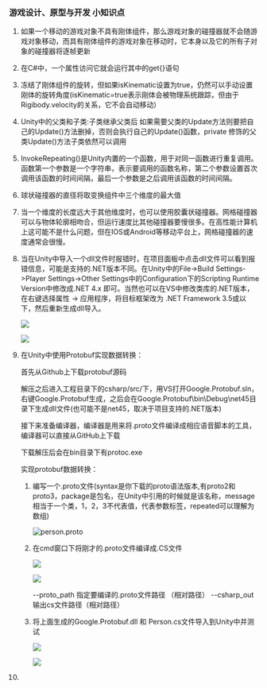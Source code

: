 ###  游戏设计、原型与开发 小知识点

1. 如果一个移动的游戏对象不具有刚体组件，那么游戏对象的碰撞器就不会随游戏对象移动，而具有刚体组件的游戏对象在移动时，它本身以及它的所有子对象的碰撞器将逐帧更新

2. 在C#中，一个属性访问它就会运行其中的get{}语句

3. 冻结了刚体组件的旋转，但如果isKinematic设置为true，仍然可以手动设置刚体的旋转角度(isKinematic=true表示刚体会被物理系统跟踪，但由于Rigibody.velocity的关系，它不会自动移动）

4. Unity中的父类和子类:子类继承父类后 如果需要父类的Update方法则要把自己的Update()方法删掉，否则会执行自己的Update()函数，private 修饰的父类Update()方法子类依然可以调用

5. InvokeRepeating()是Unity内置的一个函数，用于对同一函数进行重复调用。函数第一个参数是一个字符串，表示要调用的函数名称，第二个参数设置首次调用该函数的时间间隔，最后一个参数是之后调用该函数的时间间隔。

6. 球状碰撞器的直径将取变换组件中三个维度的最大值

7. 当一个维度的长度远大于其他维度时，也可以使用胶囊状碰撞器。网格碰撞器可以与物体轮廓相吻合，但运行速度比其他碰撞器要慢很多。在高性能计算机上这可能不是什么问题，但在IOS或Android等移动平台上，网格碰撞器的速度通常会很慢。

8. 当在Unity中导入一个dll文件时报错时，在项目面板中点击dll文件可以看到报错信息，可能是支持的.NET版本不同。在Unity中的File->Build Settings->Player Settings->Other Settings中的Configuration下的Scripting Runtime Version中修改成.NET 4.x 即可。当然也可以在VS中修改类库的.NET版本，在右键选择属性 -> 应用程序，将目标框架改为 .NET Framework 3.5或以下，然后重新生成dll导入。

   ![](D:\Markdown\images\游戏设计、原型与开发、小知识点img1.png)

   ![](D:\Markdown\images\游戏设计、原型与开发、小知识点img2.png)

9. 在Unity中使用Protobuf实现数据转换：

   首先从Github上下载protobuf源码

   [选择csharp的]:https://github.com/protocolbuffers/protobuf/releases

   解压之后进入工程目录下的csharp/src/下，用VS打开Google.Protobuf.sln，右键Google.Protobuf生成，之后会在Google.Protobuf\bin\Debug\net45目录下生成dll文件(也可能不是net45，取决于项目支持的.NET版本)

   接下来准备编译器，编译器是用来将.proto文件编译成相应语音脚本的工具， 编译器可以直接从GitHub上下载

   [Github上下载proto-3.6.1-win32.zip]:https://github.com/protocolbuffers/protobuf/releases

   下载解压后会在bin目录下有protoc.exe

   实现protobuf数据转换：

   1. 编写一个.proto文件(syntax是你下载的proto语法版本,有proto2和proto3，package是包名，在Unity中引用的时候就是该名称，message相当于一个类，1，2，3不代表值，代表参数标签，repeated可以理解为数组)

      ![person.proto](D:\Markdown\images\游戏设计、原型与开发、小知识点img3.png)

   2. 在cmd窗口下将刚才的.proto文件编译成.CS文件

      ![](D:\Markdown\images\游戏设计、原型与开发、小知识点img4.png)

      ![](D:\Markdown\images\游戏设计、原型与开发、小知识点img5.png)

      --proto_path 指定要编译的.proto文件路径 （相对路径）
      --csharp_out 输出cs文件路径（相对路径）

      [更多proto语法，命令]:https://developers.google.com/protocol-buffers/docs/proto3

   3. 将上面生成的Google.Protobuf.dll 和 Person.cs文件导入到Unity中并测试

      ![](D:\Markdown\images\游戏设计、原型与开发、小知识点img6.png)

      ![](D:\Markdown\images\游戏设计、原型与开发、小知识点img7.png)

   [为什么要使用Protobuf见腾讯游戏学院]:https://gameinstitute.qq.com/course/detail/10091

10. 

